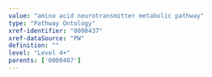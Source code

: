 ```yaml
---
value: "amino acid neurotransmitter metabolic pathway"
type: "Pathway Ontology"
xref-identifier: "0000437"
xref-dataSource: "PW"
definition: ""
level: "Level 4+"
parents: ['0000407']
---
```

